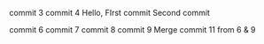 commit 3
commit 4
Hello, FIrst commit
Second commit

commit 6
commit 7
commit 8
commit 9
Merge commit 11 from 6 & 9

